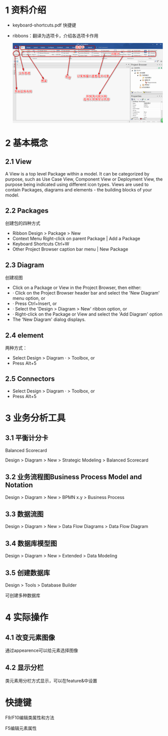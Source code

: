 # 1 资料介绍 

- keyboard-shortcuts.pdf 快捷键

- ribbons：翻译为选项卡，介绍各选项卡作用

  ![](https://github.com/wutongtongshu/doc/raw/master/EA/%E5%BC%80%E5%A7%8B%E9%80%89%E9%A1%B9%E5%8D%A1.jpg)

# 2 基本概念

## 2.1 View

A View is a top level Package within a model. It can be categorized by purpose, such as Use Case View, Component
View or Deployment View, the purpose being indicated using different icon types. Views are used to contain Packages,
diagrams and elements - the building blocks of your model.

## 2.2 Packages

创建包的四种方式

- Ribbon Design > Package > New
- Context Menu Right-click on parent Package | Add a Package
- Keyboard Shortcuts Ctrl+W
- Other Project Browser caption bar menu | New Package

## 2.3 Diagram

创建视图

- Click on a Package or View in the Project Browser, then either:
- · Click on the Project Browser header bar and select the 'New Diagram' menu option, or
- · Press Ctrl+Insert, or
- · Select the 'Design > Diagram > New' ribbon option, or
- · Right-click on the Package or View and select the 'Add Diagram' option
- The 'New Diagram' dialog displays.

## 2.4 element

两种方式：

- Select Design > Diagram · > Toolbox, or
- Press Alt+5

## 2.5 Connectors

- Select Design > Diagram · > Toolbox, or
- Press Alt+5

# 3 业务分析工具

## 3.1 平衡计分卡

Balanced Scorecard

Design > Diagram > New > Strategic Modeling > Balanced Scorecard

## 3.2 业务流程图Business Process Model and Notation

Design > Diagram > New > BPMN x.y > Business Process

## 3.3 数据流图

Design > Diagram > New > Data Flow Diagrams > Data Flow Diagram

## 3.4 数据库模型图

Design > Diagram > New > Extended > Data Modeling

## 3.5 创建数据库

Design > Tools > Database Builder

可创建多种数据库

# 4 实际操作

## 4.1 改变元素图像

通过appearence可以给元素选择图像

## 4.2 显示分栏

类元素用分栏方式显示，可以在feature&中设置

# 快捷键

F9/F10编辑类属性和方法

F5编辑元素属性





